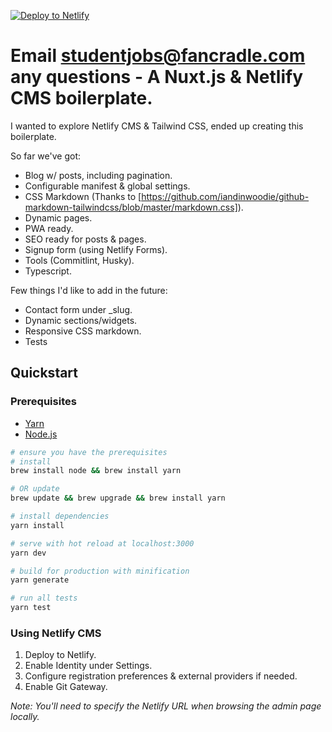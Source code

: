 [![Deploy to Netlify](https://www.netlify.com/img/deploy/button.svg)](https://app.netlify.com/start/deploy?repository=https://github.com/fancradle/agency)

# Email studentjobs@fancradle.com any questions - A Nuxt.js & Netlify CMS boilerplate.

I wanted to explore Netlify CMS & Tailwind CSS, ended up creating this boilerplate.

So far we've got:

- Blog w/ posts, including pagination.
- Configurable manifest & global settings.
- CSS Markdown (Thanks to [https://github.com/iandinwoodie/github-markdown-tailwindcss/blob/master/markdown.css]).
- Dynamic pages.
- PWA ready.
- SEO ready for posts & pages.
- Signup form (using Netlify Forms).
- Tools (Commitlint, Husky).
- Typescript.

Few things I'd like to add in the future:

- Contact form under \_slug.
- Dynamic sections/widgets.
- Responsive CSS markdown.
- Tests

## Quickstart

### Prerequisites

- [Yarn](https://yarnpkg.com/lang/en/docs/install/#mac-tab)
- [Node.js](https://nodejs.org/en/)

```bash
# ensure you have the prerequisites
# install
brew install node && brew install yarn

# OR update
brew update && brew upgrade && brew install yarn

# install dependencies
yarn install

# serve with hot reload at localhost:3000
yarn dev

# build for production with minification
yarn generate

# run all tests
yarn test
```

### Using Netlify CMS

1. Deploy to Netlify.
2. Enable Identity under Settings.
3. Configure registration preferences & external providers if needed.
4. Enable Git Gateway.

_Note: You'll need to specify the Netlify URL when browsing the admin page locally._

